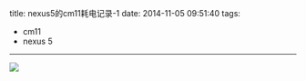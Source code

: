 title: nexus5的cm11耗电记录-1
date: 2014-11-05 09:51:40
tags:
- cm11
- nexus 5
---
![](/img/CM11耗电记录.png)
